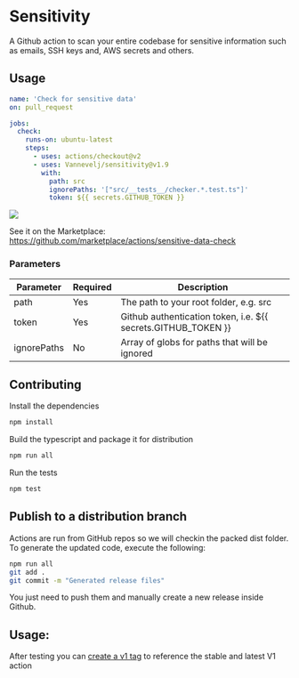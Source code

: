 # Sensitivity

A Github action to scan your entire codebase for sensitive information such as emails, SSH keys and, AWS secrets and others.

## Usage

```yaml
name: 'Check for sensitive data'
on: pull_request

jobs:
  check:
    runs-on: ubuntu-latest
    steps:
      - uses: actions/checkout@v2
      - uses: Vannevelj/sensitivity@v1.9
        with:
          path: src
          ignorePaths: '["src/__tests__/checker.*.test.ts"]'
          token: ${{ secrets.GITHUB_TOKEN }}

```

![](https://user-images.githubusercontent.com/2777107/130368748-ebfdbbb4-8035-430f-9704-fb0f90aaa2da.png)

See it on the Marketplace: https://github.com/marketplace/actions/sensitive-data-check

### Parameters

| Parameter  | Required  | Description  |
|---|---|---|
| path  | Yes  | The path to your root folder, e.g. src  |
| token | Yes | Github authentication token, i.e. ${{ secrets.GITHUB_TOKEN }} |
| ignorePaths  | No  | Array of globs for paths that will be ignored  |

## Contributing

Install the dependencies  
```bash
npm install
```

Build the typescript and package it for distribution
```bash
npm run all
```

Run the tests
```bash
npm test
```

## Publish to a distribution branch

Actions are run from GitHub repos so we will checkin the packed dist folder. To generate the updated code, execute the following:

```bash
npm run all
git add .
git commit -m "Generated release files"
```

You just need to push them and manually create a new release inside Github.

## Usage:

After testing you can [create a v1 tag](https://github.com/actions/toolkit/blob/master/docs/action-versioning.md) to reference the stable and latest V1 action
